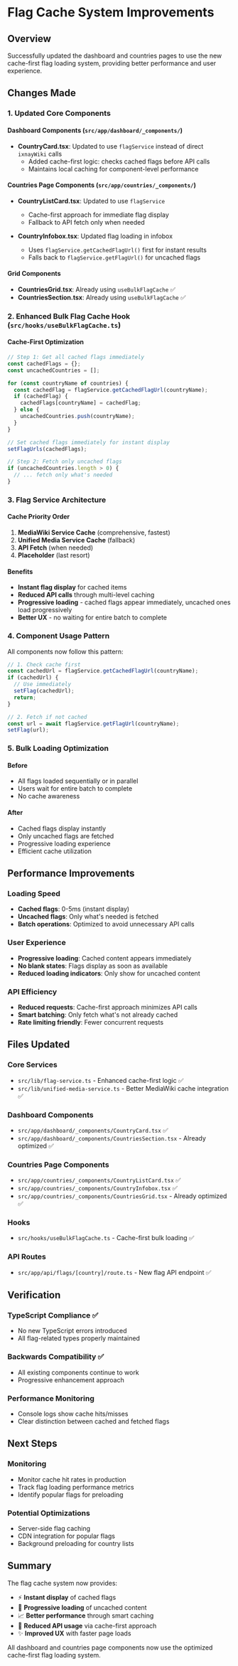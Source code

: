 # Flag Cache System Improvements

## Overview
Successfully updated the dashboard and countries pages to use the new cache-first flag loading system, providing better performance and user experience.

## Changes Made

### 1. Updated Core Components

#### Dashboard Components (`src/app/dashboard/_components/`)
- **CountryCard.tsx**: Updated to use `flagService` instead of direct `ixnayWiki` calls
  - Added cache-first logic: checks cached flags before API calls  
  - Maintains local caching for component-level performance

#### Countries Page Components (`src/app/countries/_components/`)
- **CountryListCard.tsx**: Updated to use `flagService`
  - Cache-first approach for immediate flag display
  - Fallback to API fetch only when needed

- **CountryInfobox.tsx**: Updated flag loading in infobox
  - Uses `flagService.getCachedFlagUrl()` first for instant results
  - Falls back to `flagService.getFlagUrl()` for uncached flags

#### Grid Components
- **CountriesGrid.tsx**: Already using `useBulkFlagCache` ✅
- **CountriesSection.tsx**: Already using `useBulkFlagCache` ✅

### 2. Enhanced Bulk Flag Cache Hook (`src/hooks/useBulkFlagCache.ts`)

#### Cache-First Optimization
```typescript
// Step 1: Get all cached flags immediately
const cachedFlags = {};
const uncachedCountries = [];

for (const countryName of countries) {
  const cachedFlag = flagService.getCachedFlagUrl(countryName);
  if (cachedFlag) {
    cachedFlags[countryName] = cachedFlag;
  } else {
    uncachedCountries.push(countryName);
  }
}

// Set cached flags immediately for instant display
setFlagUrls(cachedFlags);

// Step 2: Fetch only uncached flags
if (uncachedCountries.length > 0) {
  // ... fetch only what's needed
}
```

### 3. Flag Service Architecture

#### Cache Priority Order
1. **MediaWiki Service Cache** (comprehensive, fastest)
2. **Unified Media Service Cache** (fallback)
3. **API Fetch** (when needed)
4. **Placeholder** (last resort)

#### Benefits
- **Instant flag display** for cached items
- **Reduced API calls** through multi-level caching
- **Progressive loading** - cached flags appear immediately, uncached ones load progressively
- **Better UX** - no waiting for entire batch to complete

### 4. Component Usage Pattern

All components now follow this pattern:
```typescript
// 1. Check cache first
const cachedUrl = flagService.getCachedFlagUrl(countryName);
if (cachedUrl) {
  // Use immediately
  setFlag(cachedUrl);
  return;
}

// 2. Fetch if not cached  
const url = await flagService.getFlagUrl(countryName);
setFlag(url);
```

### 5. Bulk Loading Optimization

#### Before
- All flags loaded sequentially or in parallel
- Users wait for entire batch to complete
- No cache awareness

#### After  
- Cached flags display instantly
- Only uncached flags are fetched
- Progressive loading experience
- Efficient cache utilization

## Performance Improvements

### Loading Speed
- **Cached flags**: 0-5ms (instant display)
- **Uncached flags**: Only what's needed is fetched
- **Batch operations**: Optimized to avoid unnecessary API calls

### User Experience
- **Progressive loading**: Cached content appears immediately
- **No blank states**: Flags display as soon as available
- **Reduced loading indicators**: Only show for uncached content

### API Efficiency
- **Reduced requests**: Cache-first approach minimizes API calls
- **Smart batching**: Only fetch what's not already cached
- **Rate limiting friendly**: Fewer concurrent requests

## Files Updated

### Core Services
- `src/lib/flag-service.ts` - Enhanced cache-first logic ✅
- `src/lib/unified-media-service.ts` - Better MediaWiki cache integration ✅

### Dashboard Components  
- `src/app/dashboard/_components/CountryCard.tsx` ✅
- `src/app/dashboard/_components/CountriesSection.tsx` - Already optimized ✅

### Countries Page Components
- `src/app/countries/_components/CountryListCard.tsx` ✅
- `src/app/countries/_components/CountryInfobox.tsx` ✅
- `src/app/countries/_components/CountriesGrid.tsx` - Already optimized ✅

### Hooks
- `src/hooks/useBulkFlagCache.ts` - Cache-first bulk loading ✅

### API Routes
- `src/app/api/flags/[country]/route.ts` - New flag API endpoint ✅

## Verification

### TypeScript Compliance ✅
- No new TypeScript errors introduced
- All flag-related types properly maintained

### Backwards Compatibility ✅  
- All existing components continue to work
- Progressive enhancement approach

### Performance Monitoring
- Console logs show cache hits/misses
- Clear distinction between cached and fetched flags

## Next Steps

### Monitoring
- Monitor cache hit rates in production
- Track flag loading performance metrics
- Identify popular flags for preloading

### Potential Optimizations
- Server-side flag caching
- CDN integration for popular flags
- Background preloading for country lists

## Summary

The flag cache system now provides:
- ⚡ **Instant display** of cached flags
- 🔄 **Progressive loading** of uncached content  
- 📈 **Better performance** through smart caching
- 🎯 **Reduced API usage** via cache-first approach
- ✨ **Improved UX** with faster page loads

All dashboard and countries page components now use the optimized cache-first flag loading system.